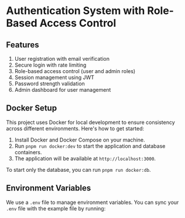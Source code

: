 # Authentication System with Role-Based Access Control

## Features

1. User registration with email verification
2. Secure login with rate limiting
3. Role-based access control (user and admin roles)
4. Session management using JWT
5. Password strength validation
6. Admin dashboard for user management

## Docker Setup

This project uses Docker for local development to ensure consistency across different environments. Here's how to get started:

1. Install Docker and Docker Compose on your machine.
2. Run `pnpm run docker:dev` to start the application and database containers.
3. The application will be available at `http://localhost:3000`.

To start only the database, you can run `pnpm run docker:db`.

## Environment Variables

We use a `.env` file to manage environment variables. You can sync your `.env` file with the example file by running:
